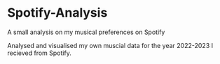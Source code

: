 # Spotify-Analysis
A small analysis on my musical preferences on Spotify 

Analysed and visualised my own muscial data for the year 2022-2023 I recieved from Spotify.
